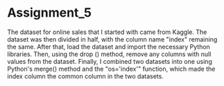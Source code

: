 # Assignment_5
The dataset for online sales that I started with came from Kaggle. The dataset was then divided in half, with the column name "index" remaining the same. After that, load the dataset and import the necessary Python libraries. Then, using the drop () method, remove any columns with null values from the dataset. Finally, I combined two datasets into one using Python's merge() method and the "os='index'" function, which made the index column the common column in the two datasets.
